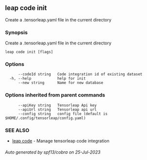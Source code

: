 ## leap code init

Create a .tensorleap.yaml file in the current directory

### Synopsis

Create a .tensorleap.yaml file in the current directory

```
leap code init [flags]
```

### Options

```
      --codeId string   Code integration id of existing dataset
  -h, --help            help for init
      --new string      Name for new database
```

### Options inherited from parent commands

```
      --apiKey string   Tensorleap Api key
      --apiUrl string   Tensorleap api url
      --config string   config file (default is $HOME/.config/tensorleap/config.yaml)
```

### SEE ALSO

* [leap code](leap_code.md)	 - Manage tensorleap code integration

###### Auto generated by spf13/cobra on 25-Jul-2023

